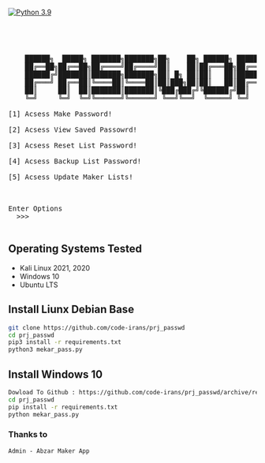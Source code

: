[![Python 3.9](https://img.shields.io/badge/Python-3.5-yellow.svg)](http://www.python.org/download/) 

<pre>




    ██████╗  █████╗ ███████╗███████╗██╗    ██╗ ██████╗ ██████╗ ██████╗     ███╗   ███╗ █████╗ ██╗  ██╗███████╗██████╗
    ██╔══██╗██╔══██╗██╔════╝██╔════╝██║    ██║██╔═══██╗██╔══██╗██╔══██╗    ████╗ ████║██╔══██╗██║ ██╔╝██╔════╝██╔══██╗
    ██████╔╝███████║███████╗███████╗██║ █╗ ██║██║   ██║██████╔╝██║  ██║    ██╔████╔██║███████║█████╔╝ █████╗  ██████╔╝
    ██╔═══╝ ██╔══██║╚════██║╚════██║██║███╗██║██║   ██║██╔══██╗██║  ██║    ██║╚██╔╝██║██╔══██║██╔═██╗ ██╔══╝  ██╔══██╗
    ██║     ██║  ██║███████║███████║╚███╔███╔╝╚██████╔╝██║  ██║██████╔╝    ██║ ╚═╝ ██║██║  ██║██║  ██╗███████╗██║  ██║
    ╚═╝     ╚═╝  ╚═╝╚══════╝╚══════╝ ╚══╝╚══╝  ╚═════╝ ╚═╝  ╚═╝╚═════╝     ╚═╝     ╚═╝╚═╝  ╚═╝╚═╝  ╚═╝╚══════╝╚═╝  ╚═╝

[1] Acsess Make Password!

[2] Acsess View Saved Passowrd!

[3] Acsess Reset List Password!

[4] Acsess Backup List Password!

[5] Acsess Update Maker Lists!



Enter Options
  >>>

</pre>

## Operating Systems Tested
- Kali Linux 2021, 2020
- Windows 10
- Ubuntu LTS

## Install Liunx Debian Base
```bash , Zsh , Sh
git clone https://github.com/code-irans/prj_passwd
cd prj_passwd
pip3 install -r requirements.txt
python3 mekar_pass.py
```

## Install Windows 10
```bash , Zsh , Sh
Dowload To Github : https://github.com/code-irans/prj_passwd/archive/refs/heads/main.zip
cd prj_passwd
pip install -r requirements.txt
python mekar_pass.py
```

### Thanks to
    Admin - Abzar Maker App
